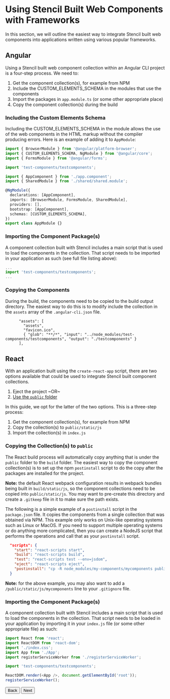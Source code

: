 # Using Stencil Built Web Components with Frameworks

In this section, we will outline the easiest way to integrate Stencil built web components into applications written using various popular frameworks.

## Angular

Using a Stencil built web component collection within an Angular CLI project is a four-step process. We need to:

1. Get the component collection(s), for example from NPM
1. Include the CUSTOM_ELEMENTS_SCHEMA in the modules that use the components
1. Import the packages in `app.module.ts` (or some other appropriate place)
1. Copy the component collection(s) during the build

### Including the Custom Elements Schema

Including the CUSTOM_ELEMENTS_SCHEMA in the module allows the use of the web components in the HTML markup without the compiler producing errors. Here is an example of adding it to `AppModule`:

```ts
import { BrowserModule } from '@angular/platform-browser';
import { CUSTOM_ELEMENTS_SCHEMA, NgModule } from '@angular/core';
import { FormsModule } from '@angular/forms';

import 'test-components/testcomponents';

import { AppComponent } from './app.component';
import { SharedModule } from './shared/shared.module';

@NgModule({
  declarations: [AppComponent],
  imports: [BrowserModule, FormsModule, SharedModule],
  providers: [],
  bootstrap: [AppComponent],
  schemas: [CUSTOM_ELEMENTS_SCHEMA],
})
export class AppModule {}
```

### Importing the Component Package(s)

A component collection built with Stencil includes a main script that is used to load the components in the collection. That script needs to be imported in your application as such (see full file listing above):

```ts
...
import 'test-components/testcomponents';
...
```

### Copying the Components

During the build, the components need to be copied to the build output directory. The easiest way to do this is to modify include the collection in the `assets` array of the `.angular-cli.json` file.

```
      "assets": [
        "assets",
        "favicon.ico",
        { "glob": "**/*", "input": "../node_modules/test-components/testcomponents", "output": "./testcomponents" }
      ],
```

## React

With an application built using the `create-react-app` script, there are two options available that could be used to integrate Stencil built component collections.

1. Eject the project ~OR~
1. [Use the `public` folder](https://github.com/facebookincubator/create-react-app/blob/master/packages/react-scripts/template/README.md#using-the-public-folder)

In this guide, we opt for the latter of the two options. This is a three-step process:

1. Get the component collection(s), for example from NPM
1. Copy the collection(s) to `public/static/js`
1. Import the collection(s) in `index.js`

### Copying the Collection(s) to `public`

The React build process will automatically copy anything that is under the `public` folder to the `build` folder. The easiest way to copy the component collection(s) is to set up the npm `postinstall` script to do the copy after the packages are installed for the project.

**Note:** the default React webpack configuration results in webpack bundles being built in `build/static/js`, so the component collections need to be copied into `public/static/js`. You may want to pre-create this directory and create a `.gitkeep` file in it to make sure the path exists.

The following is a simple example of a `postinstall` script in the `package.json` file. It copies the components from a single collection that was obtained via NPM. This example only works on Unix-like operating systems such as Linux or MacOS. If you need to support multiple operating systems or do anything more complicated, then you can create a NodeJS script that performs the operations and call that as your `postinstall` script.

```json
  "scripts": {
    "start": "react-scripts start",
    "build": "react-scripts build",
    "test": "react-scripts test --env=jsdom",
    "eject": "react-scripts eject",
    "postinstall": "cp -R node_modules/my-components/mycomponents public/static/js"
  }
```

**Note:** for the above example, you may also want to add a `/public/static/js/mycomponents` line to your `.gitignore` file.

### Importing the Component Package(s)

A component collection built with Stencil includes a main script that is used to load the components in the collection. That script needs to be loaded in your application by importing it in your `index.js` file (or some other appropriate file) as such:

```js
import React from 'react';
import ReactDOM from 'react-dom';
import './index.css';
import App from './App';
import registerServiceWorker from './registerServiceWorker';

import 'test-components/testcomponents';

ReactDOM.render(<App />, document.getElementById('root'));
registerServiceWorker();
```

<stencil-route-link url="/docs/distribution" router="#router" custom="true">
  <button class='backButton'>
    Back
  </button>
</stencil-route-link>

<stencil-route-link url="/docs/css-variables" custom="true">
  <button class='nextButton'>
    Next
  </button>
</stencil-route-link>
